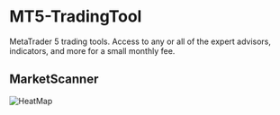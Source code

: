 # MT5-TradingTool
MetaTrader 5 trading tools. Access to any or all of the expert advisors, indicators, and more for a small monthly fee. 
## MarketScanner

![HeatMap](https://charts.mql5.com/24/248/eurusd-m1-best-forex-trading-fx4btc.png)
